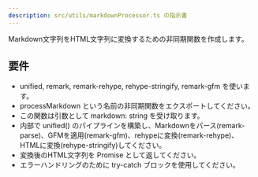 ```yaml
---
description: src/utils/markdownProcessor.ts の指示書
---
```


Markdown文字列をHTML文字列に変換するための非同期関数を作成します。

## 要件

- unified, remark, remark-rehype, rehype-stringify, remark-gfm を使います。
- processMarkdown という名前の非同期関数をエクスポートしてください。
- この関数は引数として markdown: string を受け取ります。
- 内部で unified() のパイプラインを構築し、Markdownをパース(remark-parse)、GFMを適用(remark-gfm)、rehypeに変換(remark-rehype)、HTMLに変換(rehype-stringify)してください。
- 変換後のHTML文字列を Promise<string> として返してください。
- エラーハンドリングのために try-catch ブロックを使用してください。
